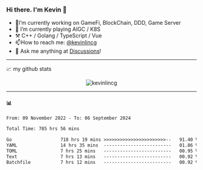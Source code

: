 ### Hi there. I'm Kevin 👋

- 🔭I’m currently working on GameFi, BlockChain, DDD, Game Server
- 🌱 I’m currently playing AIGC / K8S
-   :hammer_and_pick: C++ / Golang / TypeScript / Vue
- 📫How to reach me: [@kevinlincg](https://twitter.com/kevinlincg) 
-   :thought_balloon: Ask me anything at [Discussions](https://github.com/kevinlincg/kevinlincg/issues/new)!

---

📈 my github stats

<p align="center"> <img src="https://github-readme-stats-ouuan.vercel.app/api?username=kevinlincg&theme=dark&show_icons=true&count_private=true" alt="kevinlincg" />

---

#### :bar_chart: 

<!--START_SECTION:waka-->

```txt
From: 09 November 2022 - To: 06 September 2024

Total Time: 785 hrs 56 mins

Go                  718 hrs 19 mins >>>>>>>>>>>>>>>>>>>>>>>--   91.40 %
YAML                14 hrs 35 mins  -------------------------   01.86 %
TOML                7 hrs 25 mins   -------------------------   00.95 %
Text                7 hrs 13 mins   -------------------------   00.92 %
Batchfile           7 hrs 12 mins   -------------------------   00.92 %
```

<!--END_SECTION:waka-->
